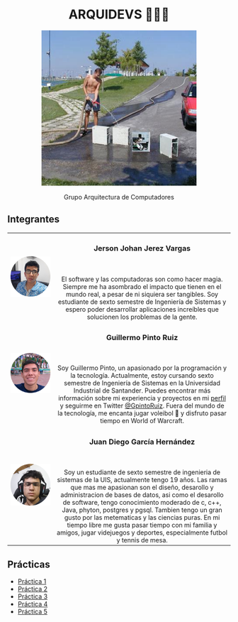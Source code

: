 <h1 align="center">ARQUIDEVS 👨🏻‍🏭</h1>
<p align="center">
   <img width="350" src="https://github.com/Majinka10/arquidevs/blob/main/images/principal.jpg" alt="ARQUIDEVS">
</p>
<p align="center">Grupo Arquitectura de Computadores</p>

## Integrantes

| | |
| :---: | :---: |
| ![Foto del Miembro 1](./images/johan%20readme.png) | <h3>Jerson Johan Jerez Vargas</h3><br><br>El software y las computadoras son como hacer magia. Siempre me ha asombrado el impacto que tienen en el mundo real, a pesar de ni siquiera ser tangibles. Soy estudiante de sexto semestre de Ingeniería de Sistemas y espero poder desarrollar aplicaciones increíbles que solucionen los problemas de la gente.|
| ![Foto del Miembro 2](./images/guillermo%20readme.png) | <h3>Guillermo Pinto Ruiz</h3><br><br>Soy Guillermo Pinto, un apasionado por la programación y la tecnología. Actualmente, estoy cursando sexto semestre de Ingeniería de Sistemas en la Universidad Industrial de Santander. Puedes encontrar más información sobre mi experiencia y proyectos en mi [perfil](https://github.com/Majinka10) y seguirme en Twitter [@GpintoRuiz](https://twitter.com/GpintoRuiz). Fuera del mundo de la tecnología, me encanta jugar voleibol 🏐  y disfruto pasar tiempo en World of Warcraft. |
| ![Foto del Miembro 2](./images/juan%20readme.png) | <h3>Juan Diego García Hernández</h3><br><br>Soy un estudiante de sexto semestre de ingenieria de sistemas de la UIS, actualmente tengo 19 años. Las ramas que mas me apasionan son el diseño, desarollo y administracion de bases de datos, asi como el desarollo de software, tengo conocimiento moderado de c, c++, Java, phyton, postgres y pgsql. Tambien tengo un gran gusto por las metematicas y las ciencias puras. En mi tiempo libre me gusta pasar tiempo con mi familia y amigos, jugar videjuegos y deportes, especialmente futbol y tennis de mesa. |

## Prácticas

- [Práctica 1](projects/01)
- [Práctica 2](projects/02)
- [Práctica 3](projects/03)
- [Práctica 4](projects/04)
- [Práctica 5](projects/05)
